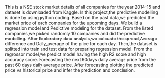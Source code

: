 This is a NSE stock market details of all companies for the year 2014-15 and dataset is downloaded from Kaggle.
In this project,the predictive modelling is done by using python coding.
Based on the past data,we predicted the market price of each companies for the upcoming days.
We build a regression model and Pedictive modeling for the dataset.
From the listed companies,we picked randomly 10 companies and did the predictive modelling.
After Exploratory data analysis,we calcuate the spread,Average difference and Daily_average of the price for each day.
Then,the dataset is splitted into train and test data for preparing regression model.
From the regrossor model,we predict model having the high R2 score and high accuracy score.
Forecasting the next 60days daily average price from the past 60 days daily average price.
After forecasting plotting the predicted price vs historical price and infer the prediction and conclusion.
